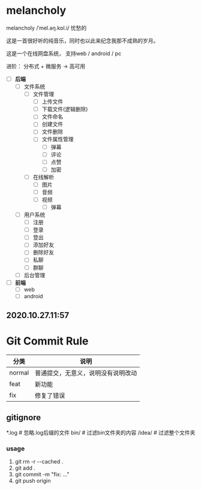 # melancholy
melancholy  /ˈmel.əŋ.kɒl.i/ 忧愁的

这是一首很好听的纯音乐，同时也以此来纪念我那不成熟的岁月。

这是一个在线网盘系统， 支持web / android / pc

进阶： 分布式 + 微服务 -> 高可用

- [ ] **后端**
    - [ ] 文件系统
        - [ ] 文件管理
            - [ ] 上传文件
            - [ ] 下载文件(逻辑删除)
            - [ ] 文件命名
            - [ ] 创建文件
            - [ ] 文件删除
            - [ ] 文件属性管理
                - [ ] 弹幕
                - [ ] 评论
                - [ ] 点赞
                - [ ] 加密
        - [ ] 在线解析
            - [ ] 图片
            - [ ] 音频 
            - [ ] 视频
                - [ ] 弹幕
    - [ ] 用户系统
        - [ ] 注册
        - [ ] 登录
        - [ ] 登出
        - [ ] 添加好友
        - [ ] 删除好友
        - [ ] 私聊
        - [ ] 群聊 
    - [ ] 后台管理
- [ ] **前端**    
    - [ ] web
    - [ ] android 
## 2020.10.27.11:57

# Git Commit Rule
分类 | 说明
---- | ----
normal | 普通提交，无意义，说明没有说明改动
feat | 新功能
fix | 修复了错误

## gitignore
*.log   # 忽略.log后缀的文件
bin/    # 过滤bin文件夹的内容
/idea/  # 过滤整个文件夹

### usage
1. git rm -r --cached .
2. git add .
3. git commit -m "fix: ..."
4. git push origin <branch name>